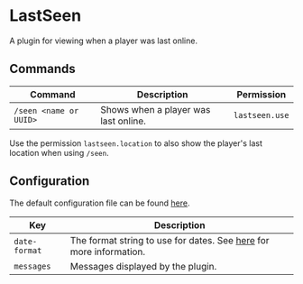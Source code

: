 # LastSeen

A plugin for viewing when a player was last online.

## Commands

|Command|Description|Permission|
|-------|-----------|----------|
|`/seen <name or UUID>`|Shows when a player was last online.|`lastseen.use`|

Use the permission `lastseen.location` to also show the player's last location when using `/seen`.

## Configuration

The default configuration file can be found [here](https://github.com/Meeples10/LastSeen/blob/main/src/main/resources/config.yml).

|Key|Description|
|---|-----------|
|`date-format`|The format string to use for dates. See [here](https://docs.oracle.com/en/java/javase/17/docs/api/java.base/java/text/SimpleDateFormat.html) for more information.|
|`messages`|Messages displayed by the plugin.|
